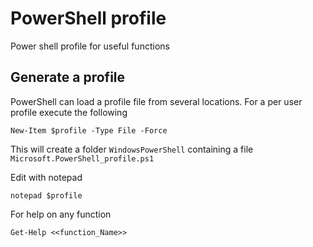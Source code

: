 # PowerShell profile
Power shell profile for useful functions

## Generate a profile
PowerShell can load a profile file from several locations. For a per user profile execute the following

`New-Item $profile -Type File -Force`

This will create a folder `WindowsPowerShell` containing a file `Microsoft.PowerShell_profile.ps1`

Edit with notepad

`notepad $profile`

For help on any function

`Get-Help <<function_Name>>`
